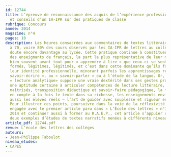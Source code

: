 ```yaml
---
id: 12744
title: L’épreuve de reconnaissance des acquis de l’expérience professionnelle. Réflexions
  et conseils d’un IA-IPR sur des pratiques de classe
rubrique: Concours
annee: 2014
magazine: n°4
pages: 10
description: Les heures consacrées aux commentaires de textes littéraires correspondent
  à 70, voire 80% des cours observés par les IA-IPR de lettres au collège et sans
  doute encore davantage au lycée. Cette pratique continue à constituer, aux yeux
  des enseignants de français, la part la plus représentative de leur métier. C’est
  bien souvent avant tout pour « apprendre à lire » que ceux-ci se sentent le plus
  formés, légitimes, légitimés, et c’est dans cette dominante qu’ils fondent prioritairement
  leur identité professionnelle, minorant parfois les apprentissages relatifs au «
  savoir-écrire », au « savoir-parler » ou à l’étude de la langue. Or, mener une véritable
  « lecture analytique» suppose une vraie dextérité dans ses gestes professionnels,
  une aptitude certaine à articuler compétences de lecture littéraire, savoirs scientifiques
  maîtrisés, transposition didactique et savoir-faire pédagogique, la faculté de prendre
  en compte à la fois le texte dans sa richesse, les enseignements envisagés, mais
  aussi les élèves réels – l’art de guider avec souplesse et rigueur en même temps.
  Pour illustrer ces points, poursuivre dans la voie de la réflexivité professionnelle
  engagée avec le premier article paru dans « L’École des lettres » n°1, août-septembre
  2014 et continuer aussi à former au R.A.E.P., cet article s’appuier cette fois sur
  deux exemples d’études de textes narratifs menées à différents niveaux du collège.
article_pdf: 12744.pdf
revue: L’école des lettres des collèges
auteurs:
- Jean-Philippe Taboulot
niveau_etudes:
- CAPES
---
```

